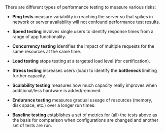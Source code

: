 There are different types of performance testing to measure various risks:

   * **Ping tests** measure variability in reaching the server so that spikes in network or server availability will not confound performance test results.
   
   * **Speed testing** involves single users to identify response times from a range of app functionality.
   
   * **Concurrency testing** identifies the impact of multiple requests for the same resources at the same time.
   
   * **Load testing** stops testing at a targeted load level (for certification).
   
   * **Stress testing** increases users (load) to identify the **bottleneck** limiting further capacity.
   
   * **Scalability testing** measures how much capacity really improves when additional/less hardware is added/removed.
   
   * **Endurance testing** measures gradual useage of resources (memory, disk space, etc.) over a longer run times.
   
   * **Baseline testing** establishes a set of metrics for (all) the tests above 
     as the basis for comparison when configurations are changed and another set of tests are run.

